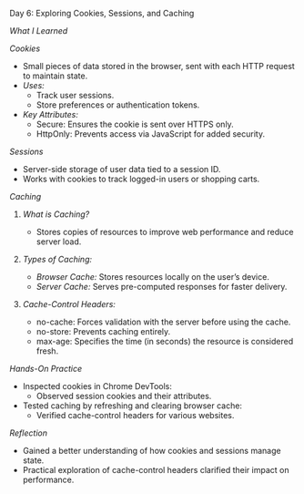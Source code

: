 Day 6: Exploring Cookies, Sessions, and Caching  

*What I Learned*  

*Cookies*  
- Small pieces of data stored in the browser, sent with each HTTP request to maintain state.  
- *Uses:*  
  - Track user sessions.  
  - Store preferences or authentication tokens.  
- *Key Attributes:*  
  - Secure: Ensures the cookie is sent over HTTPS only.  
  - HttpOnly: Prevents access via JavaScript for added security.  


*Sessions*  
- Server-side storage of user data tied to a session ID.  
- Works with cookies to track logged-in users or shopping carts.  


*Caching*  
1. *What is Caching?*  
   - Stores copies of resources to improve web performance and reduce server load.  

2. *Types of Caching:*  
   - *Browser Cache:* Stores resources locally on the user’s device.  
   - *Server Cache:* Serves pre-computed responses for faster delivery.  

3. *Cache-Control Headers:*  
   - no-cache: Forces validation with the server before using the cache.  
   - no-store: Prevents caching entirely.  
   - max-age: Specifies the time (in seconds) the resource is considered fresh.  

*Hands-On Practice*  
- Inspected cookies in Chrome DevTools:  
  - Observed session cookies and their attributes.  
- Tested caching by refreshing and clearing browser cache:  
  - Verified cache-control headers for various websites.  

*Reflection*  
- Gained a better understanding of how cookies and sessions manage state.  
- Practical exploration of cache-control headers clarified their impact on performance.  
